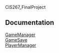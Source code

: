 CIS267_FinalProject

## Documentation

[GameManager](docs/GameManager.md)<br/>
[GameSave](docs/GameSave.md)<br/>
[PlayerManager](docs/PlayerManager.md)<br/>
